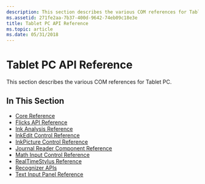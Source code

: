 ```yaml
---
description: This section describes the various COM references for Tablet PC.
ms.assetid: 271fe2aa-7b37-400d-9642-74eb09c18e3e
title: Tablet PC API Reference
ms.topic: article
ms.date: 05/31/2018
---
```


# Tablet PC API Reference

This section describes the various COM references for Tablet PC.

## In This Section

-   [Core Reference](core-reference---tablet-pc-com-library.md)
-   [Flicks API Reference](flicks-api-reference.md)
-   [Ink Analysis Reference](ink-analysis-reference.md)
-   [InkEdit Control Reference](inkedit-control-reference.md)
-   [InkPicture Control Reference](inkpicture-control-reference.md)
-   [Journal Reader Component Reference](journal-reader-component-reference.md)
-   [Math Input Control Reference](math-input-control-reference.md)
-   [RealTimeStylus Reference](realtimestylus-reference.md)
-   [Recognizer APIs](recognizer-apis.md)
-   [Text Input Panel Reference](text-input-panel-reference.md)

 

 



